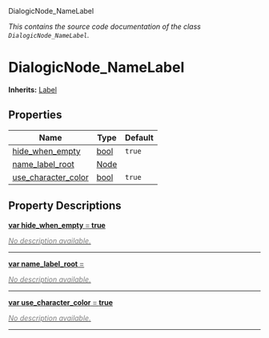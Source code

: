 
<div class="header-banner purple">
<div class="header-label purple">DialogicNode_NameLabel</div>
</div>

*This contains the source code documentation of the class `DialogicNode_NameLabel`.*
        
# DialogicNode_NameLabel
**Inherits:** [Label](https://docs.godotengine.org/en/latest/classes/class_label.html#class-label)


## Properties
Name | Type | Default 
--- | --- | --- 
[<span class="hljs-title">hide_when_empty</span>](#property-hide_when_empty) | [bool](https://docs.godotengine.org/en/latest/classes/class_bool.html#class-bool) |  `true` 
[<span class="hljs-title">name_label_root</span>](#property-name_label_root) | [Node](https://docs.godotengine.org/en/latest/classes/class_node.html#class-node) |   
[<span class="hljs-title">use_character_color</span>](#property-use_character_color) | [bool](https://docs.godotengine.org/en/latest/classes/class_bool.html#class-bool) |  `true` 
## Property Descriptions



<a class="header" id="property-hide_when_empty" href="#property-hide_when_empty">**<span class="hljs-attribute">var</span> <span class="hljs-title">hide_when_empty</span> <span style = "color: gray"> = </span> true** 



 <span style = "color: gray">*No description available.*</span> 

---



<a class="header" id="property-name_label_root" href="#property-name_label_root">**<span class="hljs-attribute">var</span> <span class="hljs-title">name_label_root</span> <span style = "color: gray"> = </span> <unknown>** 



 <span style = "color: gray">*No description available.*</span> 

---



<a class="header" id="property-use_character_color" href="#property-use_character_color">**<span class="hljs-attribute">var</span> <span class="hljs-title">use_character_color</span> <span style = "color: gray"> = </span> true** 



 <span style = "color: gray">*No description available.*</span> 

---

